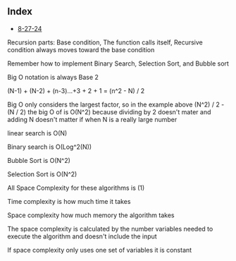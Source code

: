 ## Index
* [8-27-24](8-27-24.md)

Recursion parts: Base condition, The function calls itself, Recursive condition always moves toward the base condition

Remember how to implement Binary Search, Selection Sort, and Bubble sort

Big O notation is always Base 2

(N-1) + (N-2) + (n-3)...+3 + 2 + 1 = (n^2 - N) / 2

Big O only considers the largest factor, so in the example above (N^2) / 2 - (N / 2) the big O of is O(N^2) because dividing by 2 doesn't mater and adding N doesn't matter if when N is a really large number

linear search is O(N)

Binary search is O(Log^2(N))

Bubble Sort is O(N^2)

Selection Sort is O(N^2)

All Space Complexity for these algorithms is (1)

Time complexity is how much time it takes

Space complexity how much memory the algorithm takes

The space complexity is calculated by the number variables needed to execute the algorithm and doesn't include the input

If space complexity only uses one set of variables it is constant
